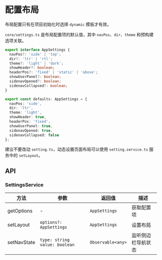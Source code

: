 # 配置布局

布局配置只有在项目初始化时选择 `dynamic` 模板才有效。

`core/settings.ts` 是布局配置项的默认值，其中 `navPos`、`dir`、`theme` 和预构建选项关联。

```ts
export interface AppSettings {
  navPos?: 'side' | 'top';
  dir?: 'ltr' | 'rtl';
  theme?: 'light' | 'dark';
  showHeader?: boolean;
  headerPos?: 'fixed' | 'static' | 'above';
  showUserPanel?: boolean;
  sidenavOpened?: boolean;
  sidenavCollapsed?: boolean;
}

export const defaults: AppSettings = {
  navPos: 'side',
  dir: 'ltr',
  theme: 'light',
  showHeader: true,
  headerPos: 'fixed',
  showUserPanel: true,
  sidenavOpened: true,
  sidenavCollapsed: false
};
```

建议不要改动 `setting.ts`，动态设置页面布局可以使用 `setting.service.ts` 服务中的 `setLayout`。

## API

### SettingsService

| 方法        | 参数                            | 返回值            | 描述               |
| ----------- | ------------------------------- | ----------------- | ------------------ |
| getOptions  | -                               | `AppSettings`     | 获取配置项         |
| setLayout   | `options?: AppSettings`         | `AppSettings`     | 设置布局           |
| setNavState | `type: string` `value: boolean` | `Observable<any>` | 监听侧边栏导航状态 |
